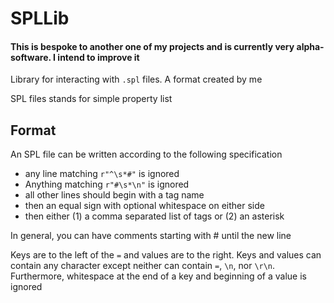 # SPLLib

#### This is bespoke to another one of my projects and is currently very alpha-software. I intend to improve it

Library for interacting with `.spl` files. A format created by me

SPL files stands for simple property list


## Format

An SPL file can be written according to the following specification
  -  any line matching `r"^\s*#"` is ignored
  -  Anything matching `r"#\s*\n"` is ignored
  -  all other lines should begin with a tag name
  -  then an equal sign with optional whitespace on either side
  -  then either (1) a comma separated list of tags or (2) an asterisk

In general, you can have comments starting with # until the new line

Keys are to the left of the `=` and values are to the right. Keys and values can contain any character except neither can contain `=`, `\n`, nor `\r\n`. Furthermore, whitespace at the end of a key and beginning of a value is ignored